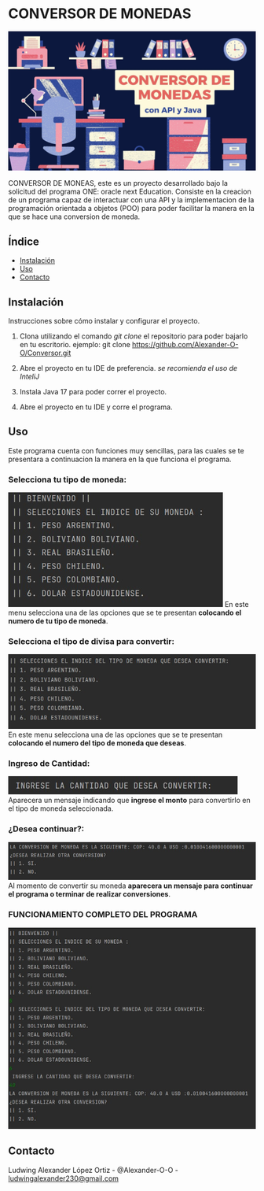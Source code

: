 # CONVERSOR DE MONEDAS 
![Portada de Conversor](img/PORTADA.jpg)

CONVERSOR DE MONEAS, este es un proyecto desarrollado bajo la solicitud del programa ONE: oracle next Education.
Consiste en la creacion de un programa capaz de interactuar con una API y la implementacion de la programación orientada a objetos (POO) para poder facilitar la manera en la que se hace una conversion de moneda.

## Índice

- [Instalación](#instalación)
- [Uso](#uso)
- [Contacto](#contacto)

## Instalación

Instrucciones sobre cómo instalar y configurar el proyecto.

1. Clona utilizando el comando *git clone* el repositorio para poder bajarlo en tu escritorio.
ejemplo: git clone https://github.com/Alexander-O-O/Conversor.git

2. Abre el proyecto en tu IDE de preferencia. 
*se recomienda el uso de InteliJ*

3. Instala Java 17 para poder correr el proyecto.

4. Abre el proyecto en tu IDE y corre el programa.

## Uso

Este programa cuenta con funciones muy sencillas, para las cuales se te presentara a continuacion la manera en la que funciona el programa.

### Selecciona tu tipo de moneda:
![Menu seleccion de tipo de moneda a convertir](img/MENU1.jpg)
En este menu selecciona una de las opciones que se te presentan **colocando el numero de tu tipo de moneda**.

### Selecciona el tipo de divisa para convertir:
![Menu seleccion de tipo de moneda a convertir](img/menu2.jpg)
En este menu selecciona una de las opciones que se te presentan **colocando el numero del tipo de moneda que deseas**.

### Ingreso de Cantidad:
![Ingreso de Cantidad](img/mensaje.jpg)
Aparecera un mensaje indicando que **ingrese el monto** para convertirlo en el tipo de moneda seleccionada.

### ¿Desea continuar?:
![Mensaje para continuar divisas](img/continuar.jpg)
Al momento de convertir su moneda **aparecera un mensaje para continuar el programa o terminar de realizar conversiones**.

### FUNCIONAMIENTO COMPLETO DEL PROGRAMA
![Pregunta Continuar](img/funcionamiento.jpg)

## Contacto

Ludwing Alexander López Ortiz - @Alexander-O-O - ludwingalexander230@gmail.com

